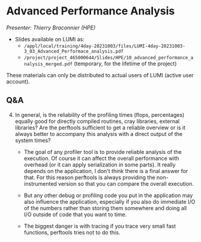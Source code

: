 # Advanced Performance Analysis

*Presenter: Thierry Braconnier (HPE)*

<!--
Course materials will be provided during and after the course.
-->

-   Slides available on LUMI as:
    -   `/appl/local/training/4day-20231003/files/LUMI-4day-20231003-3_03_Advanced_Performace_analysis.pdf`
    -   `/project/project_465000644/Slides/HPE/10_advanced_performance_analysis_merged.pdf` (temporary, for the lifetime of the project)
<!--
-   Recording available on LUMI as:
    `/appl/local/training/4day-20231003/recordings/3_03_Advanced_Performance_Analysis.mp4`
-->

These materials can only be distributed to actual users of LUMI (active user account).


## Q&A

4.  In general, is the reliability of the profiling times (flops, percentages) equally good for directly compiled routines, cray libraries, external libraries? Are the perftools sufficient to get a reliable overview or is it always better to accompany this analysis with a direct output of the system times?

    -   The goal of any profiler tool is to provide reliable analysis of the execution. Of course it can affect the overall performance with overhead (or it can apply serialization in some parts). It really depends on the application, I don't think there is a final answer for that. For this reason perftools is always providing the non-instrumented version so that you can compare the overall execution. 

    -   But any other debug or profiling code you put in the application may also influence the application, especially if you also do immediate I/O of the numbers rather than storing them somewhere and doing all I/O outside of code that you want to time.

    -   The biggest danger is with tracing if you trace very small fast functions, perftools tries not to do this.



